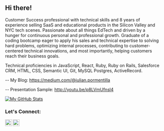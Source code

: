 ## Hi there! 

Customer Success professional with technical skills and 8 years of experience selling SaaS and educational products in the Silicon Valley and NYC tech scenes. Passionate about all things EdTech and driven by a hunger for continuous personal and professional growth. Graduate of a coding bootcamp eager to apply his sales and technical expertise to solving hard problems, optimizing internal processes, contributing to customer-centered technical innovations, and most importantly, helping customers reach their business goals.

Technical proficiencies in JavaScript, React, Ruby, Ruby on Rails, Salesforce CRM, HTML, CSS, Semantic UI, Git, MySQL Postgres, ActiveRecord.

--
My Blog: 
https://medium.com/@julian.pormentilla

--
Presentation Sample:
http://youtu.be/p8LVmUfnsl4 

[![My GitHub Stats](https://github-readme-stats.vercel.app/api?username=JulianCedric&show_icons=true&theme=gotham)](https://github.com/JulianCedric/github-readme-stats)

<!--[![Top Langs](https://github-readme-stats.vercel.app/api/top-langs/?username=JulianCedric&layout=compact)](https://github.com/JulianCedric/github-readme-stats)-->

### Let's Connect:

[<img align="left" alt="codeSTACKr | LinkedIn" width="22px" src="https://cdn.jsdelivr.net/npm/simple-icons@v3/icons/linkedin.svg" />](https://www.linkedin.com/in/julianpormentilla/)
[<img align="left" alt="codeSTACKr | Medium" width="22px" src="https://cdn.jsdelivr.net/npm/simple-icons@v3/icons/medium.svg" />](https://medium.com/@julian.pormentilla)
